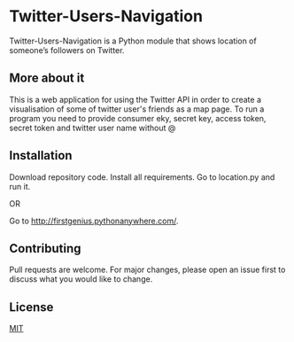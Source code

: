 # Twitter-Users-Navigation

Twitter-Users-Navigation is a Python module that shows location of someone’s followers on Twitter.

## More about it

This is a web application for using the Twitter API in order to create a visualisation of some of twitter user's friends as a map page. To run a program you need to provide consumer eky, secret key, access token, secret token and twitter user name without @

## Installation

Download repository code. Install all requirements. Go to location.py and run it.

OR

Go to http://firstgenius.pythonanywhere.com/.

## Contributing
Pull requests are welcome. For major changes, please open an issue first to discuss what you would like to change.

## License
[MIT](https://choosealicense.com/licenses/mit/)
